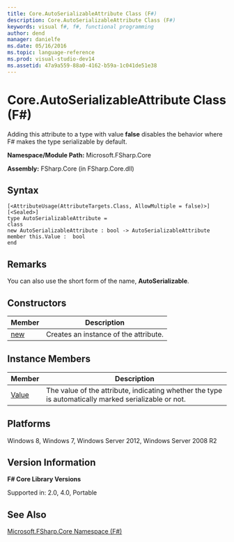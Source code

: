 ```yaml
---
title: Core.AutoSerializableAttribute Class (F#)
description: Core.AutoSerializableAttribute Class (F#)
keywords: visual f#, f#, functional programming
author: dend
manager: danielfe
ms.date: 05/16/2016
ms.topic: language-reference
ms.prod: visual-studio-dev14
ms.assetid: 47a9a559-88a0-4162-b59a-1c041de51e38 
---
```


# Core.AutoSerializableAttribute Class (F#)

Adding this attribute to a type with value **false** disables the behavior where F# makes the type serializable by default.

**Namespace/Module Path:** Microsoft.FSharp.Core

**Assembly:** FSharp.Core (in FSharp.Core.dll)


## Syntax

```
[<AttributeUsage(AttributeTargets.Class, AllowMultiple = false)>]
[<Sealed>]
type AutoSerializableAttribute =
class
new AutoSerializableAttribute : bool -> AutoSerializableAttribute
member this.Value :  bool
end
```

## Remarks
You can also use the short form of the name, **AutoSerializable**.


## Constructors


|Member|Description|
|------|-----------|
|[new](https://msdn.microsoft.com/library/e65517ad-2c75-45c2-8fa3-e5bde1d4d11c)|Creates an instance of the attribute.|

## Instance Members


|Member|Description|
|------|-----------|
|[Value](https://msdn.microsoft.com/library/d19bbae4-b44e-4f87-83cf-a03ecb37ad92)|The value of the attribute, indicating whether the type is automatically marked serializable or not.|

## Platforms
Windows 8, Windows 7, Windows Server 2012, Windows Server 2008 R2


## Version Information
**F# Core Library Versions**

Supported in: 2.0, 4.0, Portable




## See Also
[Microsoft.FSharp.Core Namespace &#40;F&#35;&#41;](Microsoft.FSharp.Core-Namespace-%5BFSharp%5D.md)

